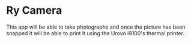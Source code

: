 # Ry Camera

This app will be able to take photographs and once the picture has been snapped it will be able to print it using the Urovo i9100's thermal printer.